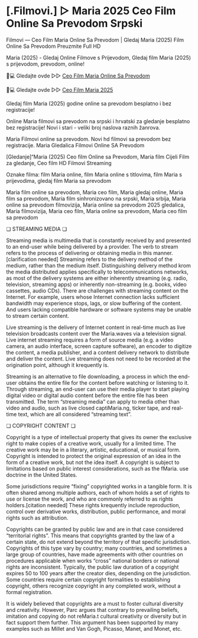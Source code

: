 # [.Filmovi.] ▷ Maria 2025 Ceo Film Online Sa Prevodom Srpski

Filmovi — Ceo Film Maria Online Sa Prevodom | Gledaj Maria (2025) Film Online Sa Prevodom Preuzmite Full HD

Maria (2025) - Gledaj Online Filmove s Prijevodom, Gledaj film Maria (2025) s prijevodom, prevodom, online!

📱💻 Gledajte ovde ▷▷ [Ceo Film Maria Online Sa Prevodom](https://t.co/Gmz4gnH65H)

📱💻 Gledajte ovde ▷▷ [Ceo Film Maria 2025](https://t.co/Gmz4gnH65H)

Gledaj film Maria (2025) godine online sa prevodom besplatno i bez registracije!

Online Maria filmovi sa prevodom na srpski i hrvatski za gledanje besplatno bez registracije! Novi i stari - veliki broj naslova raznih žanrova.

Maria Filmovi online sa prevodom. Novi hd filmovi sa prevodom bez registracije. Maria Gledalica Filmovi Online SA Prevodom

[Gledanje]“Maria (2025) Ceo film Online sa Prevodom, Maria film Cijeli Film za gledanje, Ceo film HD Filmovi Streaming

Oznake filma: film Maria online, film Maria online s titlovima, film Maria s prijevodima, gledaj film Maria sa prevodom

Maria film online sa prevodom, Maria ceo film, Maria gledaj online, Maria film sa prevodom, Maria film sinhronizovano na srpski, Maria srbija, Maria online sa prevodom filmovizija, Maria online sa prevodom 2025 gledalica, Maria filmovizija, Maria ceo film, Maria online sa prevodom, Maria ceo film sa prevodom

❏ STREAMING MEDIA ❏

Streaming media is multimedia that is constantly received by and presented to an end-user while being delivered by a provider. The verb to stream refers to the process of delivering or obtaining media in this manner.[clarification needed] Streaming refers to the delivery method of the medium, rather than the medium itself. Distinguishing delivery method krom the media distributed applies specifically to telecommunications networks, as most of the delivery systems are either inherently streaming (e.g. radio, television, streaming apps) or inherently non-streaming (e.g. books, video cassettes, audio CDs). There are challenges with streaming content on the Internet. For example, users whose Internet connection lacks sufficient bandwidth may experience stops, lags, or slow buffering of the content. And users lacking compatible hardware or software systems may be unable to stream certain content.

Live streaming is the delivery of Internet content in real-time much as live television broadcasts content over the Maria.waves via a television signal. Live internet streaming requires a form of source media (e.g. a video camera, an audio interface, screen capture software), an encoder to digitize the content, a media publisher, and a content delivery network to distribute and deliver the content. Live streaming does not need to be recorded at the origination point, although it krequently is.

Streaming is an alternative to file downloading, a process in which the end-user obtains the entire file for the content before watching or listening to it. Through streaming, an end-user can use their media player to start playing digital video or digital audio content before the entire file has been transmitted. The term “streaming media” can apply to media other than video and audio, such as live closed captiMaria.ng, ticker tape, and real-time text, which are all considered “streaming text”.

❏ COPYRIGHT CONTENT ❏

Copyright is a type of intellectual property that gives its owner the exclusive right to make copies of a creative work, usually for a limited time. The creative work may be in a literary, artistic, educational, or musical form. Copyright is intended to protect the original expression of an idea in the form of a creative work, but not the idea itself. A copyright is subject to limitations based on public interest considerations, such as the fMaria. use doctrine in the United States.

Some jurisdictions require “fixing” copyrighted works in a tangible form. It is often shared among multiple authors, each of whom holds a set of rights to use or license the work, and who are commonly referred to as rights holders.[citation needed] These rights krequently include reproduction, control over derivative works, distribution, public performance, and moral rights such as attribution.

Copyrights can be granted by public law and are in that case considered “territorial rights”. This means that copyrights granted by the law of a certain state, do not extend beyond the territory of that specific jurisdiction. Copyrights of this type vary by country; many countries, and sometimes a large group of countries, have made agreements with other countries on procedures applicable when works “cross” national borders or national rights are inconsistent. Typically, the public law duration of a copyright expires 50 to 100 years after the creator dies, depending on the jurisdiction. Some countries require certain copyright formalities to establishing copyright, others recognize copyright in any completed work, without a formal registration.

It is widely believed that copyrights are a must to foster cultural diversity and creativity. However, Parc argues that contrary to prevailing beliefs, imitation and copying do not reMaria.t cultural creativity or diversity but in fact support them further. This argument has been supported by many examples such as Millet and Van Gogh, Picasso, Manet, and Monet, etc.
